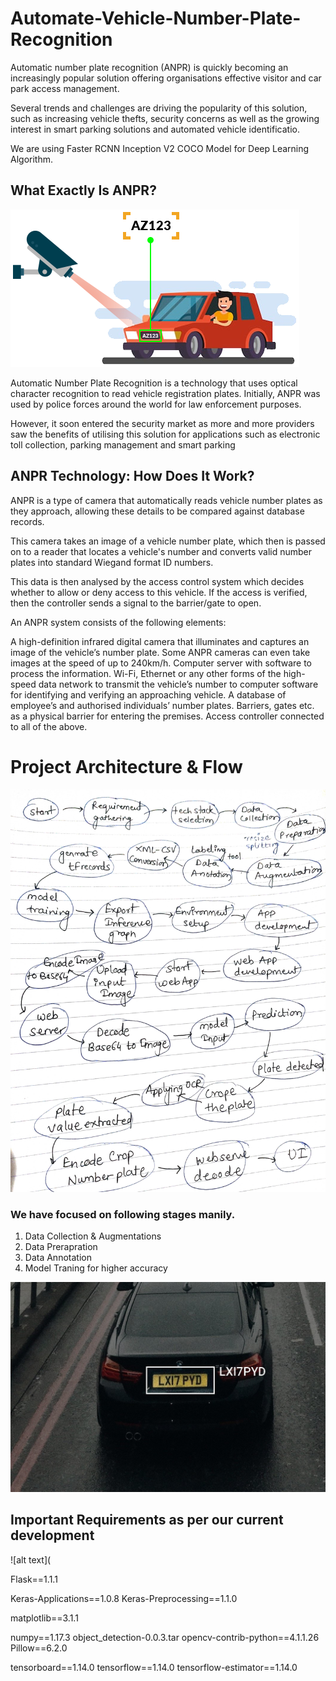 # Automate-Vehicle-Number-Plate-Recognition

Automatic number plate recognition (ANPR) is quickly becoming an increasingly popular solution offering organisations effective visitor and car park access management.

Several trends and challenges are driving the popularity of this solution, such as increasing vehicle thefts, security concerns as well as the growing interest in smart parking solutions and automated vehicle identificatio.

We are using Faster RCNN Inception V2 COCO Model for Deep Learning Algorithm.
## What Exactly Is ANPR?

  
![alt text](https://github.com/dnyanshwalwadkar/Automate-Vehicle-Number-Plate-Recognition/blob/main/ANPR-DEMO.png)



Automatic Number Plate Recognition is a technology that uses optical character recognition to read vehicle registration plates. Initially, ANPR was used by police forces around the world for law enforcement purposes.

However, it soon entered the security market as more and more providers saw the benefits of utilising this solution for applications such as electronic toll collection, parking management and smart parking

## ANPR Technology: How Does It Work?
ANPR is a type of camera that automatically reads vehicle number plates as they approach, allowing these details to be compared against database records.

This camera takes an image of a vehicle number plate, which then is passed on to a reader that locates a vehicle's number and converts valid number plates into standard Wiegand format ID numbers.

This data is then analysed by the access control system which decides whether to allow or deny access to this vehicle. If the access is verified, then the controller sends a signal to the barrier/gate to open.

An ANPR system consists of the following elements:

A high-definition infrared digital camera that illuminates and captures an image of the vehicle’s number plate. Some ANPR cameras can even take images at the speed of up to 240km/h.
Computer server with software to process the information.
Wi-Fi, Ethernet or any other forms of the high-speed data network to transmit the vehicle’s number to computer software for identifying and verifying an approaching vehicle.
A database of employee’s and authorised individuals’ number plates.
Barriers, gates etc. as a physical barrier for entering the premises.
Access controller connected to all of the above.
# Project Architecture & Flow

![alt text](https://github.com/dnyanshwalwadkar/Automate-Vehicle-Number-Plate-Recognition/blob/main/Project-Architecture.jpg)

### We have focused on following stages manily.
1. Data Collection & Augmentations
2. Data Prerapration 
3. Data Annotation
4. Model Traning for higher accuracy

![alt text](https://github.com/dnyanshwalwadkar/Automate-Vehicle-Number-Plate-Recognition/blob/main/Car-Detected.jpg)

## Important Requirements as per our current development 

![alt text](

Flask==1.1.1

Keras-Applications==1.0.8
Keras-Preprocessing==1.1.0

matplotlib==3.1.1

numpy==1.17.3
object_detection-0.0.3.tar
opencv-contrib-python==4.1.1.26
Pillow==6.2.0

tensorboard==1.14.0
tensorflow==1.14.0
tensorflow-estimator==1.14.0

